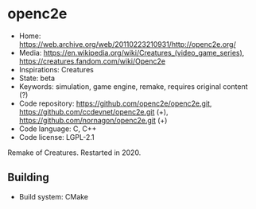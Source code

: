 # openc2e

- Home: https://web.archive.org/web/20110223210931/http://openc2e.org/
- Media: <https://en.wikipedia.org/wiki/Creatures_(video_game_series)>, https://creatures.fandom.com/wiki/Openc2e
- Inspirations: Creatures
- State: beta
- Keywords: simulation, game engine, remake, requires original content (?)
- Code repository: https://github.com/openc2e/openc2e.git, https://github.com/ccdevnet/openc2e.git (+), https://github.com/nornagon/openc2e.git (+)
- Code language: C, C++
- Code license: LGPL-2.1

Remake of Creatures.
Restarted in 2020.

## Building

- Build system: CMake
